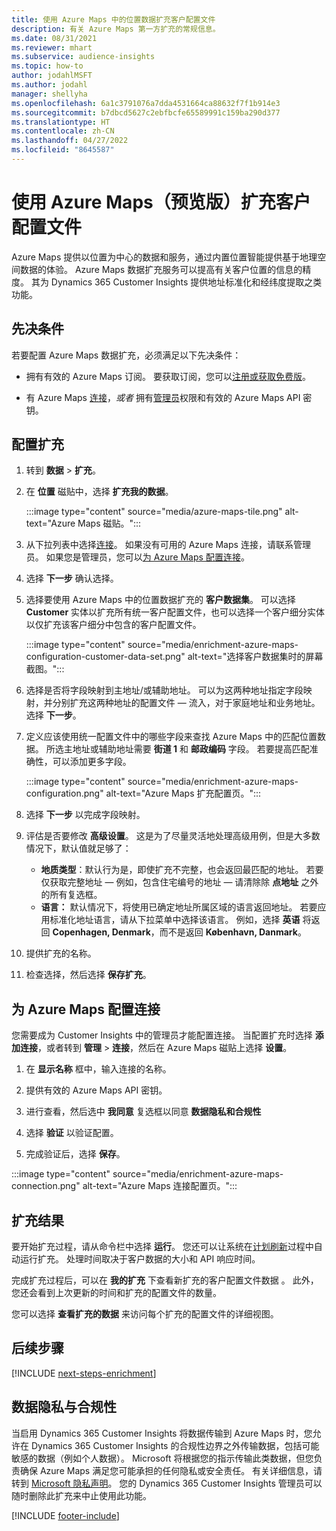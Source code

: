```yaml
---
title: 使用 Azure Maps 中的位置数据扩充客户配置文件
description: 有关 Azure Maps 第一方扩充的常规信息。
ms.date: 08/31/2021
ms.reviewer: mhart
ms.subservice: audience-insights
ms.topic: how-to
author: jodahlMSFT
ms.author: jodahl
manager: shellyha
ms.openlocfilehash: 6a1c3791076a7dda4531664ca88632f7f1b914e3
ms.sourcegitcommit: b7dbcd5627c2ebfbcfe65589991c159ba290d377
ms.translationtype: HT
ms.contentlocale: zh-CN
ms.lasthandoff: 04/27/2022
ms.locfileid: "8645587"
---
```

# <a name="enrichment-of-customer-profiles-with-azure-maps-preview"></a>使用 Azure Maps（预览版）扩充客户配置文件

Azure Maps 提供以位置为中心的数据和服务，通过内置位置智能提供基于地理空间数据的体验。 Azure Maps 数据扩充服务可以提高有关客户位置的信息的精度。 其为 Dynamics 365 Customer Insights 提供地址标准化和经纬度提取之类功能。

## <a name="prerequisites"></a>先决条件

若要配置 Azure Maps 数据扩充，必须满足以下先决条件：

- 拥有有效的 Azure Maps 订阅。 要获取订阅，您可以[注册或获取免费版](https://azure.microsoft.com/services/azure-maps/)。

- 有 Azure Maps [连接](connections.md)，*或者* 拥有[管理员](permissions.md#admin)权限和有效的 Azure Maps API 密钥。

## <a name="configure-the-enrichment"></a>配置扩充

1. 转到 **数据** > **扩充**。 

1. 在 **位置** 磁贴中，选择 **扩充我的数据**。

   :::image type="content" source="media/azure-maps-tile.png" alt-text="Azure Maps 磁贴。":::

1. 从下拉列表中选择[连接](connections.md)。 如果没有可用的 Azure Maps 连接，请联系管理员。 如果您是管理员，您可以[为 Azure Maps 配置连接](#configure-the-connection-for-azure-maps)。 

1. 选择 **下一步** 确认选择。

1. 选择要使用 Azure Maps 中的位置数据扩充的 **客户数据集**。 可以选择 **Customer** 实体以扩充所有统一客户配置文件，也可以选择一个客户细分实体以仅扩充该客户细分中包含的客户配置文件。

    :::image type="content" source="media/enrichment-azure-maps-configuration-customer-data-set.png" alt-text="选择客户数据集时的屏幕截图。":::

1. 选择是否将字段映射到主地址/或辅助地址。 可以为这两种地址指定字段映射，并分别扩充这两种地址的配置文件 &mdash; 流入，对于家庭地址和业务地址。 选择 **下一步**。

1. 定义应该使用统一配置文件中的哪些字段来查找 Azure Maps 中的匹配位置数据。 所选主地址或辅助地址需要 **街道 1** 和 **邮政编码** 字段。 若要提高匹配准确性，可以添加更多字段。

   :::image type="content" source="media/enrichment-azure-maps-configuration.png" alt-text="Azure Maps 扩充配置页。":::

1. 选择 **下一步** 以完成字段映射。

1. 评估是否要修改 **高级设置**。 这是为了尽量灵活地处理高级用例，但是大多数情况下，默认值就足够了：
   - **地质类型**：默认行为是，即使扩充不完整，也会返回最匹配的地址。 若要仅获取完整地址 &mdash; 例如，包含住宅编号的地址 &mdash; 请清除除 **点地址** 之外的所有复选框。 
   - **语言：** 默认情况下，将使用已确定地址所属区域的语言返回地址。 若要应用标准化地址语言，请从下拉菜单中选择该语言。 例如，选择 **英语** 将返回 **Copenhagen, Denmark**，而不是返回 **København, Danmark**。

1. 提供扩充的名称。

1. 检查选择，然后选择 **保存扩充**。

## <a name="configure-the-connection-for-azure-maps"></a>为 Azure Maps 配置连接

您需要成为 Customer Insights 中的管理员才能配置连接。 当配置扩充时选择 **添加连接**，或者转到 **管理** > **连接**，然后在 Azure Maps 磁贴上选择 **设置**。

1. 在 **显示名称** 框中，输入连接的名称。

1. 提供有效的 Azure Maps API 密钥。

1. 进行查看，然后选中 **我同意** 复选框以同意 **数据隐私和合规性**

1. 选择 **验证** 以验证配置。

1. 完成验证后，选择 **保存**。

:::image type="content" source="media/enrichment-azure-maps-connection.png" alt-text="Azure Maps 连接配置页。":::

## <a name="enrichment-results"></a>扩充结果

要开始扩充过程，请从命令栏中选择 **运行**。 您还可以让系统在[计划刷新](system.md#schedule-tab)过程中自动运行扩充。 处理时间取决于客户数据的大小和 API 响应时间。

完成扩充过程后，可以在 **我的扩充** 下查看新扩充的客户配置文件数据 。 此外，您还会看到上次更新的时间和扩充的配置文件的数量。

您可以选择 **查看扩充的数据** 来访问每个扩充的配置文件的详细视图。

## <a name="next-steps"></a>后续步骤

[!INCLUDE [next-steps-enrichment](includes/next-steps-enrichment.md)]

## <a name="data-privacy-and-compliance"></a>数据隐私与合规性

当启用 Dynamics 365 Customer Insights 将数据传输到 Azure Maps 时，您允许在 Dynamics 365 Customer Insights 的合规性边界之外传输数据，包括可能敏感的数据（例如个人数据）。 Microsoft 将根据您的指示传输此类数据，但您负责确保 Azure Maps 满足您可能承担的任何隐私或安全责任。 有关详细信息，请转到 [Microsoft 隐私声明](https://go.microsoft.com/fwlink/?linkid=396732)。
您的 Dynamics 365 Customer Insights 管理员可以随时删除此扩充来中止使用此功能。

[!INCLUDE [footer-include](includes/footer-banner.md)]
